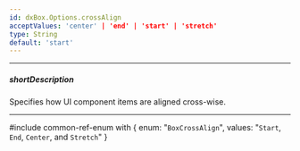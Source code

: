 ```yaml
---
id: dxBox.Options.crossAlign
acceptValues: 'center' | 'end' | 'start' | 'stretch'
type: String
default: 'start'
---
```

---
##### shortDescription
Specifies how UI component items are aligned cross-wise.

---
#include common-ref-enum with {
    enum: "`BoxCrossAlign`",
    values: "`Start`, `End`, `Center`, and `Stretch`"
}
